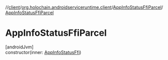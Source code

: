 //[client](../../../index.md)/[org.holochain.androidserviceruntime.client](../index.md)/[AppInfoStatusFfiParcel](index.md)/[AppInfoStatusFfiParcel](-app-info-status-ffi-parcel.md)

# AppInfoStatusFfiParcel

[androidJvm]\
constructor(inner: [AppInfoStatusFfi](../-app-info-status-ffi/index.md))